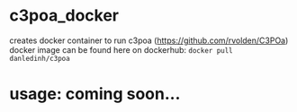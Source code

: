 # c3poa_docker
creates docker container to run c3poa (https://github.com/rvolden/C3POa)
docker image can be found here on dockerhub: `docker pull danledinh/c3poa`

# usage: coming soon...
